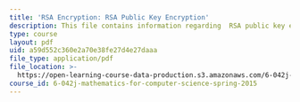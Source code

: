 ```yaml
---
title: 'RSA Encryption: RSA Public Key Encryption'
description: This file contains information regarding  RSA public key encryption.
type: course
layout: pdf
uid: a59d552c360e2a70e38fe27d4e27daaa
file_type: application/pdf
file_location: >-
  https://open-learning-course-data-production.s3.amazonaws.com/6-042j-mathematics-for-computer-science-spring-2015/a59d552c360e2a70e38fe27d4e27daaa_MIT6_042JS15_RSA_Encytion.pdf
course_id: 6-042j-mathematics-for-computer-science-spring-2015
---
```

